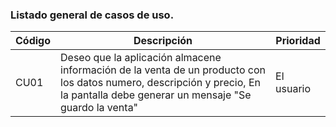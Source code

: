 ### Listado general de casos de uso. 

| Código| Descripción | Prioridad | 
|-------------------------|--------------------------------|-------------------------|
| CU01 | Deseo que la aplicación almacene información de la venta de un producto con los datos numero, descripción y precio, En la pantalla debe generar un mensaje "Se guardo la venta"                   | El usuario | 

